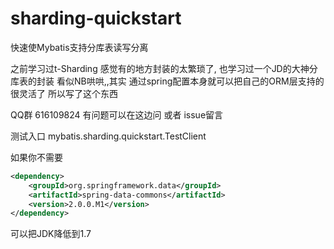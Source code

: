 # sharding-quickstart
快速使Mybatis支持分库表读写分离

之前学习过t-Sharding 感觉有的地方封装的太繁琐了,
也学习过一个JD的大神分库表的封装 看似NB哄哄,,其实 通过spring配置本身就可以把自己的ORM层支持的很灵活了
所以写了这个东西

QQ群 616109824
有问题可以在这边问 或者 issue留言

测试入口
mybatis.sharding.quickstart.TestClient

如果你不需要

```xml
<dependency>
	<groupId>org.springframework.data</groupId>
	<artifactId>spring-data-commons</artifactId>
	<version>2.0.0.M1</version>
</dependency>
```

可以把JDK降低到1.7